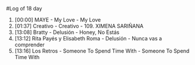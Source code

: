 #Log of 18 day

1. [00:00] MAYE - My Love - My Love
1. [01:37] Creativo - Creativo - 109. XIMENA SARIÑANA
1. [13:08] Bratty - Delusión - Honey, No Estás
1. [13:12] Rita Payés y Elisabeth Roma - Delusión - Nunca vas a comprender
1. [13:16] Los Retros - Someone To Spend Time With - Someone To Spend Time With
